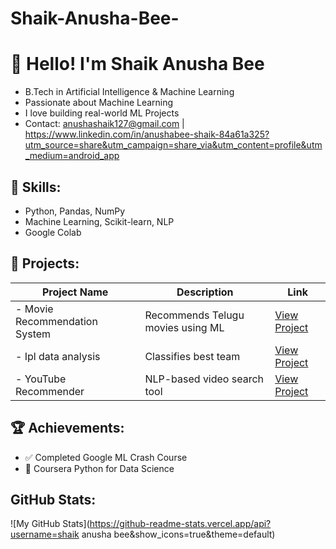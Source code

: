 # Shaik-Anusha-Bee-
# 👋 Hello! I'm Shaik Anusha Bee

   - B.Tech in Artificial Intelligence & Machine Learning  
   - Passionate about Machine Learning 
   - I love building real-world ML Projects
   - Contact: anushashaik127@gmail.com | https://www.linkedin.com/in/anushabee-shaik-84a61a325?utm_source=share&utm_campaign=share_via&utm_content=profile&utm_medium=android_app

## 🔧 Skills:
- Python, Pandas, NumPy
- Machine Learning, Scikit-learn, NLP
-  Google Colab

## 💼 Projects:

| Project Name                  | Description                            | Link                                  |
|------------------------------|----------------------------------------|---------------------------------------|
| - Movie Recommendation System | Recommends Telugu movies using ML      | [View Project](https://github.com/Anusha0107/Movie-Recommandation-system)
| - Ipl data analysis           | Classifies  best team                  | [View Project](https://github.com/Anusha0107/ipl-data-analysis) |
| - YouTube Recommender         | NLP-based video search tool            | [View Project](https://github.com/Anusha0107/ipl-data-analysis) |

## 🏆 Achievements:
- ✅ Completed Google ML Crash Course
- 📜 Coursera Python for Data Science


##  GitHub Stats:
![My GitHub Stats](https://github-readme-stats.vercel.app/api?username=shaik anusha bee&show_icons=true&theme=default)
